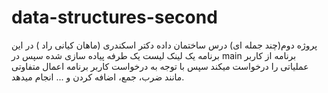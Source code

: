 # data-structures-second
پروژه دوم(چند جمله ای) درس ساختمان داده دکتر اسکندری (ماهان کیانی راد )
در این برنامه یک لینک لیست یک طرفه پیاده سازی شده سپس در main برنامه از کاربر عملیاتی را درخواست میکند سپس با توجه به درخواست کاربر برنامه اعمال متفاوتی مانند ضرب، جمع، اضافه کردن و ... انجام میدهد.
